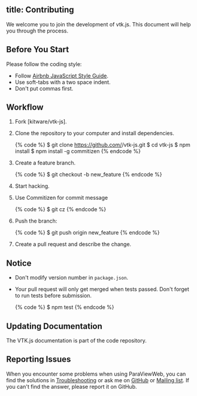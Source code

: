 title: Contributing
---

We welcome you to join the development of vtk.js. This document will help you through the process.

## Before You Start

Please follow the coding style:

- Follow [Airbnb JavaScript Style Guide](https://github.com/airbnb/javascript).
- Use soft-tabs with a two space indent.
- Don't put commas first.

## Workflow

1. Fork [kitware/vtk-js].
2. Clone the repository to your computer and install dependencies.

    {% code %}
    $ git clone https://github.com/<username>/vtk-js.git
    $ cd vtk-js
    $ npm install
    $ npm install -g commitizen
    {% endcode %}

3. Create a feature branch.

    {% code %}
    $ git checkout -b new_feature
    {% endcode %}

4. Start hacking.
5. Use Commitizen for commit message

    {% code %}
    $ git cz
    {% endcode %}

6. Push the branch:

    {% code %}
    $ git push origin new_feature
    {% endcode %}

6. Create a pull request and describe the change.

## Notice

- Don't modify version number in `package.json`.
- Your pull request will only get merged when tests passed. Don't forget to run tests before submission.

    {% code %}
    $ npm test
    {% endcode %}

## Updating Documentation

The VTK.js documentation is part of the code repository.

## Reporting Issues

When you encounter some problems when using ParaViewWeb, you can find the solutions in [Troubleshooting](troubleshooting.html) or ask me on [GitHub](https://github.com/kitware/vtk-js/issues) or [Mailing list](http://www.vtk.org/mailman/listinfo/vtk). If you can't find the answer, please report it on GitHub.
